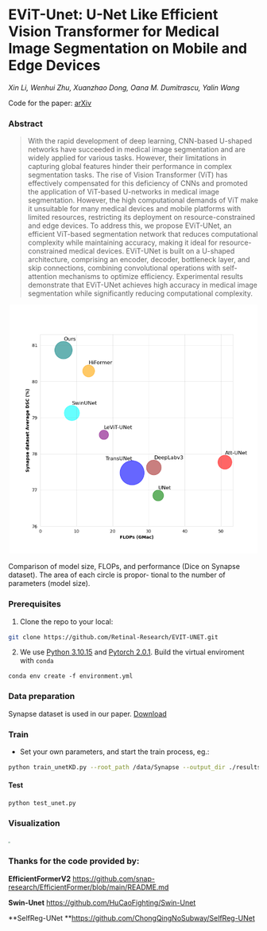 # EViT-Unet: U-Net Like Efficient Vision Transformer for Medical Image Segmentation on Mobile and Edge Devices

*Xin Li, Wenhui Zhu, Xuanzhao Dong, Oana M. Dumitrascu, Yalin Wang*

Code for the paper: [arXiv](https://arxiv.org/abs/2410.15036)

### Abstract

> With the rapid development of deep learning, CNN-based U-shaped networks have succeeded in medical image segmentation and are widely applied for various tasks. However, their limitations in capturing global features hinder their performance in complex segmentation tasks. The rise of Vision Transformer (ViT) has effectively compensated for this deficiency of CNNs and promoted the application of ViT-based U-networks in medical image segmentation. However, the high computational demands of ViT make it unsuitable for many medical devices and mobile platforms with limited resources, restricting its deployment on resource-constrained and edge devices. To address this, we propose EViT-UNet, an efficient ViT-based segmentation network that reduces computational complexity while maintaining accuracy, making it ideal for resource-constrained medical devices. EViT-UNet is built on a U-shaped architecture, comprising an encoder, decoder, bottleneck layer, and skip connections, combining convolutional operations with self-attention mechanisms to optimize efficiency. Experimental results demonstrate that EViT-UNet achieves high accuracy in medical image segmentation while significantly reducing computational complexity.
<p align="center">
<img src="images/figures_FLOPs.png" width="500" />
</p>
Comparison of model size, FLOPs, and performance (Dice on Synapse dataset). The area of each circle is propor- tional to the number of parameters (model size).



### Prerequisites

1. Clone the repo to your local:

```bash
git clone https://github.com/Retinal-Research/EVIT-UNET.git
```



2. We use [Python 3.10.15](https://www.python.org) and [Pytorch 2.0.1](https://pytorch.org). Build the virtual enviroment with ```conda``` 

```
conda env create -f environment.yml
```



### Data preparation

Synapse dataset is used in our paper. [Download](https://paperswithcode.com/sota/medical-image-segmentation-on-synapse-multi)



### Train

* Set your own parameters, and start the train process, eg.:

```bash
python train_unetKD.py --root_path /data/Synapse --output_dir ./results --batch_size 32 --max_epochs 300 --img_size 224

```

#### Test

```
python test_unet.py
```

### Visualization

<img src="images/vis.png" style="zoom:22%;" />

### Thanks for the code provided by:

**EfficientFormerV2** https://github.com/snap-research/EfficientFormer/blob/main/README.md

**Swin-Unet** https://github.com/HuCaoFighting/Swin-Unet

**SelfReg-UNet **https://github.com/ChongQingNoSubway/SelfReg-UNet
